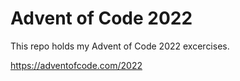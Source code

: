 # Advent of Code 2022

This repo holds my Advent of Code 2022 excercises.

https://adventofcode.com/2022

